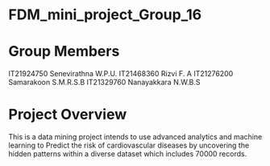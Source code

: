 # FDM_mini_project_Group_16
# Group Members
IT21924750 Senevirathna W.P.U.
IT21468360 Rizvi F. A
IT21276200 Samarakoon S.M.R.S.B
IT21329760 Nanayakkara N.W.B.S

# Project Overview
This is a data mining project intends to use advanced analytics and 
machine learning to Predict the risk of cardiovascular diseases by uncovering the hidden 
patterns within a diverse dataset which includes 70000 records.
